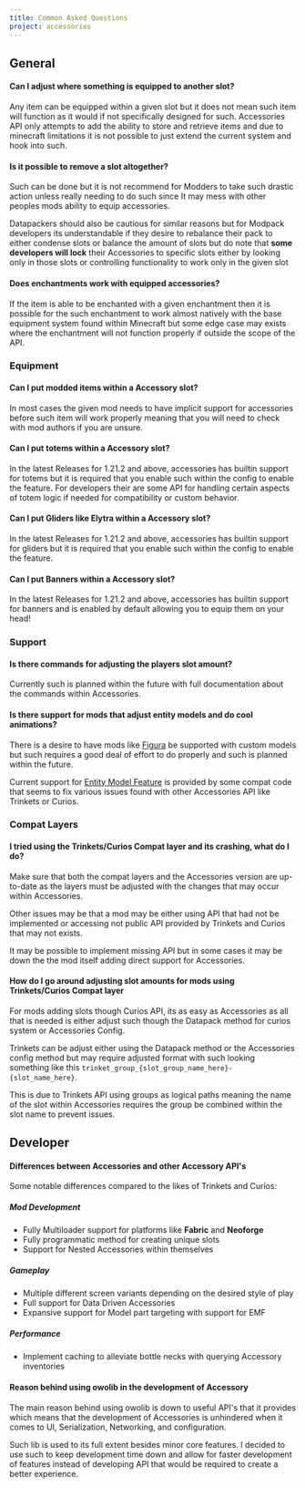 ```yaml
---
title: Common Asked Questions
project: accessories
---
```


## General

#### Can I adjust where something is equipped to another slot?

Any item can be equipped within a given slot but it does not mean such item will function as it would if not specifically designed for such. Accessories API only attempts to add the ability to store and retrieve items and due to minecraft limitations it is not possible to just extend the current system and hook into such.

#### Is it possible to remove a slot altogether?

Such can be done but it is not recommend for Modders to take such drastic action unless really needing to do such since It may mess with other peoples mods ability to equip accessories. 

Datapackers should also be cautious for similar reasons but for Modpack developers its understandable if they desire to rebalance their pack to either condense slots or balance the amount of slots but do note that **some developers will lock** their Accessories to specific slots either by looking only in those slots or controlling functionality to work only in the given slot

#### Does enchantments work with equipped accessories?

If the item is able to be enchanted with a given enchantment then it is possible for the such enchantment to work almost natively with the base equipment system found within Minecraft but some edge case may exists where the enchantment will not function properly if outside the scope of the API.

### Equipment

#### Can I put modded items within a Accessory slot?

In most cases the given mod needs to have implicit support for accessories before such item will work properly meaning that you will need to check with mod authors if you are unsure.

#### Can I put totems within a Accessory slot?

In the latest Releases for 1.21.2 and above, accessories has builtin support for totems but it is required that you enable such within the config to enable the feature. For developers their are some API for handling certain aspects of totem logic if needed for compatibility or custom behavior.

#### Can I put Gliders like Elytra within a Accessory slot?

In the latest Releases for 1.21.2 and above, accessories has builtin support for gliders but it is required that you enable such within the config to enable the feature.

#### Can I put Banners within a Accessory slot?

In the latest Releases for 1.21.2 and above, accessories has builtin support for banners and is enabled by default allowing you to equip them on your head!

### Support

#### Is there commands for adjusting the players slot amount?

Currently such is planned within the future with full documentation about the commands within Accessories.

#### Is there support for mods that adjust entity models and do cool animations?

There is a desire to have mods like [Figura](https://modrinth.com/mod/figura) be supported with custom models but such requires a good deal of effort to do properly and such is planned within the future.

Current support for [Entity Model Feature](https://modrinth.com/mod/entity-model-features) is provided by some compat code that seems to fix various issues found with other Accessories API like Trinkets or Curios.

### Compat Layers

#### I tried using the Trinkets/Curios Compat layer and its crashing, what do I do?

Make sure that both the compat layers and the Accessories version are up-to-date as the layers must be adjusted with the changes that may occur within Accessories. 

Other issues may be that a mod may be either using API that had not be implemented or accessing not public API provided by Trinkets and Curios that may not exists. 

It may be possible to implement missing API but in some cases it may be down the the mod itself adding direct support for Accessories.

#### How do I go around adjusting slot amounts for mods using Trinkets/Curios Compat layer

For mods adding slots though Curios API, its as easy as Accessories as all that is needed is either adjust such though the Datapack method for curios system or Accessories Config. 

Trinkets can be adjust either using the Datapack method or the Accessories config method but may require adjusted format with such looking something like this `trinket_group_{slot_group_name_here}-{slot_name_here}`.

This is due to Trinkets API using groups as logical paths meaning the name of the slot within Accessories requires the group be combined within the slot name to prevent issues.

## Developer

#### Differences between Accessories and other Accessory API's

Some notable differences compared to the likes of Trinkets and Curios:

##### Mod Development
- Fully Multiloader support for platforms like **Fabric** and **Neoforge**
- Fully programmatic method for creating unique slots
- Support for Nested Accessories within themselves

##### Gameplay
- Multiple different screen variants depending on the desired style of play
- Full support for Data Driven Accessories
- Expansive support for Model part targeting with support for EMF

##### Performance
- Implement caching to alleviate bottle necks with querying Accessory inventories

#### Reason behind using owolib in the development of Accessory

The main reason behind using owolib is down to useful API's that it provides which means that the development of Accessories is unhindered when it comes to UI, Serialization, Networking, and configuration. 

Such lib is used to its full extent besides minor core features. I decided to use such to keep development time down and allow for faster development of features instead of developing API that would be required to create a better experience. 
